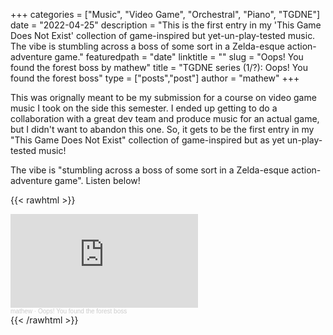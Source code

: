 +++
categories = ["Music", "Video Game", "Orchestral", "Piano", "TGDNE"]
date = "2022-04-25"
description = "This is the first entry in my 'This Game Does Not Exist' collection of game-inspired but yet-un-play-tested music. The vibe is stumbling across a boss of some sort in a Zelda-esque action-adventure game."
featuredpath = "date"
linktitle = ""
slug = "Oops! You found the forest boss by mathew"
title = "TGDNE series (1/?): Oops! You found the forest boss"
type = ["posts","post"]
author = "mathew"
+++

This was orignally meant to be my submission for a course on video game music I took on the side this semester. I ended up getting to do a collaboration with a great dev team and produce music for an actual game, but I didn't want to abandon this one. So, it gets to be the first entry in my "This Game Does Not Exist" collection of game-inspired but as yet un-play-tested music!

The vibe is "stumbling across a boss of some sort in a Zelda-esque action-adventure game". Listen below!

{{< rawhtml >}}
<div class="embedded-content"><iframe width: 50%; min-width: 300px;  height=auto scrolling="no" frameborder="no" allow="autoplay" src="https://w.soundcloud.com/player/?url=https%3A//api.soundcloud.com/tracks/1258437376&color=%2339a26c&auto_play=false&hide_related=false&show_comments=true&show_user=true&show_reposts=false&show_teaser=true&visual=true"></iframe><div style="font-size: 10px; color: #cccccc;line-break: anywhere;word-break: normal;overflow: hidden;white-space: nowrap;text-overflow: ellipsis; font-family: Interstate,Lucida Grande,Lucida Sans Unicode,Lucida Sans,Garuda,Verdana,Tahoma,sans-serif;font-weight: 100;"><a href="https://soundcloud.com/mathewmakesmusic" title="mathew" target="_blank" style="color: #cccccc; text-decoration: none;">mathew</a> · <a href="https://soundcloud.com/mathewmakesmusic/oops-you-found-the-forest-boss" title="Oops! You found the forest boss" target="_blank" style="color: #cccccc; text-decoration: none;">Oops! You found the forest boss</a></div></div>
{{< /rawhtml >}}

